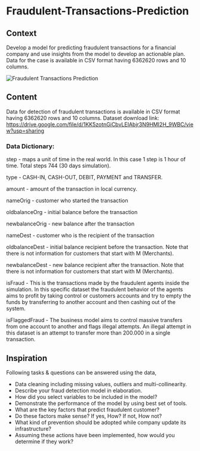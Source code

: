 # Fraudulent-Transactions-Prediction

## Context

<p>Develop a model for predicting fraudulent transactions for a financial company and use insights from the model to develop an actionable plan. Data for the case is available in CSV format having 6362620 rows and 10 columns.</p>

![Fraudulent Transactions Prediction](https://camo.githubusercontent.com/d05dcd92fd552ce96585b1063a306d89f67d52c91b67b6ac3c8891767c86605c/68747470733a2f2f7777772e66696e616e63652d6d6f6e74686c792e636f6d2f46696e616e63652d4d6f6e74686c792f77702d636f6e74656e742f75706c6f6164732f323031382f30372f46726175642d45706964656d69632d436f7374732d254332254133332e322d5472696c6c696f6e2d476c6f62616c6c792e6a7067)

## Content

Data for detection of fraudulent transactions is available in CSV format having 6362620 rows and 10 columns.
Dataset download link: https://drive.google.com/file/d/1KK5zotnGiCbvLEIAbjr3N9HMI2H_9WBC/view?usp=sharing

### Data Dictionary:

step - maps a unit of time in the real world. In this case 1 step is 1 hour of time. Total steps 744 (30 days simulation).

type - CASH-IN, CASH-OUT, DEBIT, PAYMENT and TRANSFER.

amount - amount of the transaction in local currency.

nameOrig - customer who started the transaction

oldbalanceOrg - initial balance before the transaction

newbalanceOrig - new balance after the transaction

nameDest - customer who is the recipient of the transaction

oldbalanceDest - initial balance recipient before the transaction. Note that there is not information for customers that start with M (Merchants).

newbalanceDest - new balance recipient after the transaction. Note that there is not information for customers that start with M (Merchants).

isFraud - This is the transactions made by the fraudulent agents inside the simulation. In this specific dataset the fraudulent behavior of the agents aims to profit by taking control or customers accounts and try to empty the funds by transferring to another account and then cashing out of the system.

isFlaggedFraud - The business model aims to control massive transfers from one account to another and flags illegal attempts. An illegal attempt in this dataset is an attempt to transfer more than 200.000 in a single transaction.

## Inspiration

Following tasks & questions can be answered using the data,

<ul>
    <li>Data cleaning including missing values, outliers and multi-collinearity.</li>
    <li>Describe your fraud detection model in elaboration.</li>
    <li>How did you select variables to be included in the model?</li>
    <li>Demonstrate the performance of the model by using best set of tools.</li>
    <li>What are the key factors that predict fraudulent customer?</li>
    <li>Do these factors make sense? If yes, How? If not, How not?</li>
    <li>What kind of prevention should be adopted while company update its infrastructure?</li>
    <li>Assuming these actions have been implemented, how would you determine if they work?</li>
</ul>


